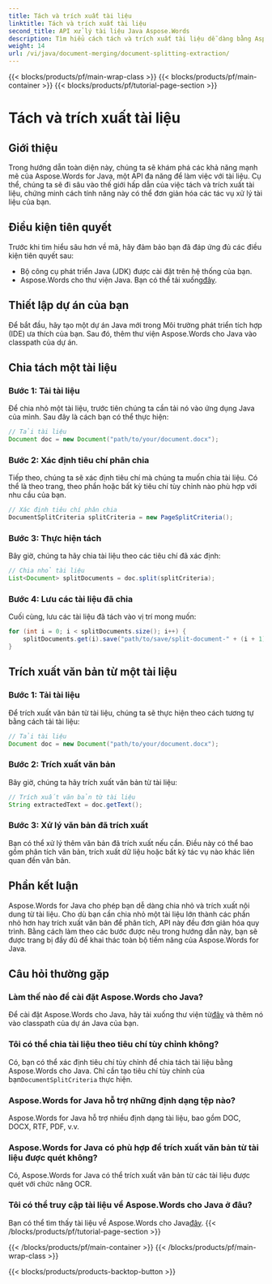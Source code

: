 ```yaml
---
title: Tách và trích xuất tài liệu
linktitle: Tách và trích xuất tài liệu
second_title: API xử lý tài liệu Java Aspose.Words
description: Tìm hiểu cách tách và trích xuất tài liệu dễ dàng bằng Aspose.Words for Java. Đơn giản hóa các tác vụ xử lý tài liệu của bạn với hướng dẫn từng bước.
weight: 14
url: /vi/java/document-merging/document-splitting-extraction/
---
```


{{< blocks/products/pf/main-wrap-class >}}
{{< blocks/products/pf/main-container >}}
{{< blocks/products/pf/tutorial-page-section >}}

# Tách và trích xuất tài liệu


## Giới thiệu

Trong hướng dẫn toàn diện này, chúng ta sẽ khám phá các khả năng mạnh mẽ của Aspose.Words for Java, một API đa năng để làm việc với tài liệu. Cụ thể, chúng ta sẽ đi sâu vào thế giới hấp dẫn của việc tách và trích xuất tài liệu, chứng minh cách tính năng này có thể đơn giản hóa các tác vụ xử lý tài liệu của bạn. 

## Điều kiện tiên quyết

Trước khi tìm hiểu sâu hơn về mã, hãy đảm bảo bạn đã đáp ứng đủ các điều kiện tiên quyết sau:

- Bộ công cụ phát triển Java (JDK) được cài đặt trên hệ thống của bạn.
-  Aspose.Words cho thư viện Java. Bạn có thể tải xuống[đây](https://releases.aspose.com/words/java/).

## Thiết lập dự án của bạn

Để bắt đầu, hãy tạo một dự án Java mới trong Môi trường phát triển tích hợp (IDE) ưa thích của bạn. Sau đó, thêm thư viện Aspose.Words cho Java vào classpath của dự án.

## Chia tách một tài liệu

### Bước 1: Tải tài liệu

Để chia nhỏ một tài liệu, trước tiên chúng ta cần tải nó vào ứng dụng Java của mình. Sau đây là cách bạn có thể thực hiện:

```java
// Tải tài liệu
Document doc = new Document("path/to/your/document.docx");
```

### Bước 2: Xác định tiêu chí phân chia

Tiếp theo, chúng ta sẽ xác định tiêu chí mà chúng ta muốn chia tài liệu. Có thể là theo trang, theo phần hoặc bất kỳ tiêu chí tùy chỉnh nào phù hợp với nhu cầu của bạn.

```java
// Xác định tiêu chí phân chia
DocumentSplitCriteria splitCriteria = new PageSplitCriteria();
```

### Bước 3: Thực hiện tách

Bây giờ, chúng ta hãy chia tài liệu theo các tiêu chí đã xác định:

```java
// Chia nhỏ tài liệu
List<Document> splitDocuments = doc.split(splitCriteria);
```

### Bước 4: Lưu các tài liệu đã chia

Cuối cùng, lưu các tài liệu đã tách vào vị trí mong muốn:

```java
for (int i = 0; i < splitDocuments.size(); i++) {
    splitDocuments.get(i).save("path/to/save/split-document-" + (i + 1) + ".docx");
}
```

## Trích xuất văn bản từ một tài liệu

### Bước 1: Tải tài liệu

Để trích xuất văn bản từ tài liệu, chúng ta sẽ thực hiện theo cách tương tự bằng cách tải tài liệu:

```java
// Tải tài liệu
Document doc = new Document("path/to/your/document.docx");
```

### Bước 2: Trích xuất văn bản

Bây giờ, chúng ta hãy trích xuất văn bản từ tài liệu:

```java
// Trích xuất văn bản từ tài liệu
String extractedText = doc.getText();
```

### Bước 3: Xử lý văn bản đã trích xuất

Bạn có thể xử lý thêm văn bản đã trích xuất nếu cần. Điều này có thể bao gồm phân tích văn bản, trích xuất dữ liệu hoặc bất kỳ tác vụ nào khác liên quan đến văn bản.

## Phần kết luận

Aspose.Words for Java cho phép bạn dễ dàng chia nhỏ và trích xuất nội dung từ tài liệu. Cho dù bạn cần chia nhỏ một tài liệu lớn thành các phần nhỏ hơn hay trích xuất văn bản để phân tích, API này đều đơn giản hóa quy trình. Bằng cách làm theo các bước được nêu trong hướng dẫn này, bạn sẽ được trang bị đầy đủ để khai thác toàn bộ tiềm năng của Aspose.Words for Java.

## Câu hỏi thường gặp

### Làm thế nào để cài đặt Aspose.Words cho Java?

 Để cài đặt Aspose.Words cho Java, hãy tải xuống thư viện từ[đây](https://releases.aspose.com/words/java/) và thêm nó vào classpath của dự án Java của bạn.

### Tôi có thể chia tài liệu theo tiêu chí tùy chỉnh không?

 Có, bạn có thể xác định tiêu chí tùy chỉnh để chia tách tài liệu bằng Aspose.Words cho Java. Chỉ cần tạo tiêu chí tùy chỉnh của bạn`DocumentSplitCriteria` thực hiện.

### Aspose.Words for Java hỗ trợ những định dạng tệp nào?

Aspose.Words for Java hỗ trợ nhiều định dạng tài liệu, bao gồm DOC, DOCX, RTF, PDF, v.v.

### Aspose.Words for Java có phù hợp để trích xuất văn bản từ tài liệu được quét không?

Có, Aspose.Words for Java có thể trích xuất văn bản từ các tài liệu được quét với chức năng OCR.

### Tôi có thể truy cập tài liệu về Aspose.Words cho Java ở đâu?

 Bạn có thể tìm thấy tài liệu về Aspose.Words cho Java[đây](https://reference.aspose.com/words/java/).
{{< /blocks/products/pf/tutorial-page-section >}}

{{< /blocks/products/pf/main-container >}}
{{< /blocks/products/pf/main-wrap-class >}}

{{< blocks/products/products-backtop-button >}}
